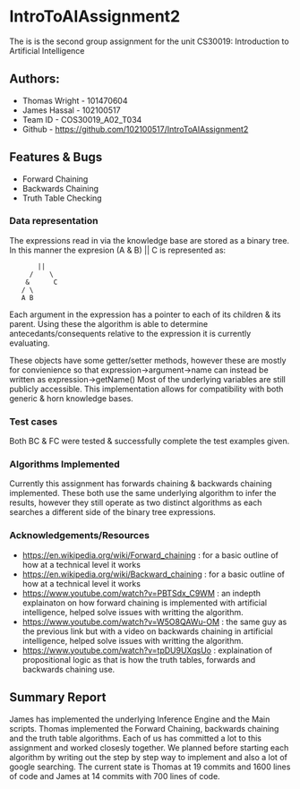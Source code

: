 # IntroToAIAssignment2
The is is the second group assignment for the unit CS30019: Introduction to Artificial Intelligence

## Authors:
- Thomas Wright - 101470604
- James Hassal - 102100517
- Team ID - COS30019_A02_T034
- Github - https://github.com/102100517/IntroToAIAssignment2


## Features & Bugs
- Forward Chaining
- Backwards Chaining
- Truth Table Checking

### Data representation
The expressions read in via the knowledge base are stored as a binary tree.
In this manner the expresion (A & B) || C is represented as:
		
		   ||
		 /    \
		&      C
	   / \
	   A B

Each argument in the expression has a pointer to each of its children & its parent.
Using these the algorithm is able to determine antecedants/consequents relative to the
expression it is currently evaluating. 

These objects have some getter/setter methods, however these are mostly for convienience so that 
expression->argument->name can instead be written as expression->getName()
Most of the underlying variables are still publicly accessible.
This implementation allows for compatibility with both generic & horn knowledge bases.

### Test cases
Both BC & FC were tested & successfully complete the test examples given.

### Algorithms Implemented

Currently this assignment has forwards chaining & backwards chaining implemented. 
These both use the same underlying algorithm to infer the results, however they still operate as two 
distinct algorithms as each searches a different side of the binary tree expressions.

### Acknowledgements/Resources
- https://en.wikipedia.org/wiki/Forward_chaining : for a basic outline of how at a technical level it works
- https://en.wikipedia.org/wiki/Backward_chaining : for a basic outline of how at a technical level it works
- https://www.youtube.com/watch?v=PBTSdx_C9WM : an indepth explainaton on how forward chaining is implemented with artificial intelligence, helped solve issues with writting the algorithm.
- https://www.youtube.com/watch?v=W5O8QAWu-OM : the same guy as the previous link but with a video on backwards chaining in artificial intelligence, helped solve issues with writting the algorithm.
- https://www.youtube.com/watch?v=tpDU9UXqsUo : explaination of propositional logic as that is how the truth tables, forwards and backwards chaining use.

## Summary Report
James has implemented the underlying Inference Engine and the Main scripts. Thomas implemented the Forward Chaining,
backwards chaining and the truth table algorithms. Each of us has committed a lot to this assignment and worked closesly
together. We planned before starting each algorithm by writing out the step by step way to implement and also a lot
of google searching. The current state is Thomas at 19 commits and 1600 lines of code and James at 14 commits with 700
lines of code. 